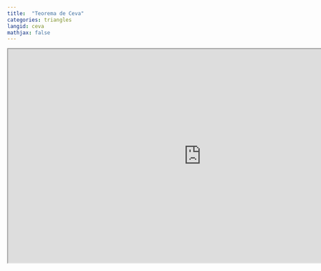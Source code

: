 ```yaml
---
title:  "Teorema de Ceva"
categories: triangles
langid: ceva
mathjax: false
---
```


<iframe width="900" height="500"
	src="https://www.youtube.com/embed/pzOy1gTgFno?rel=0">
</iframe>
